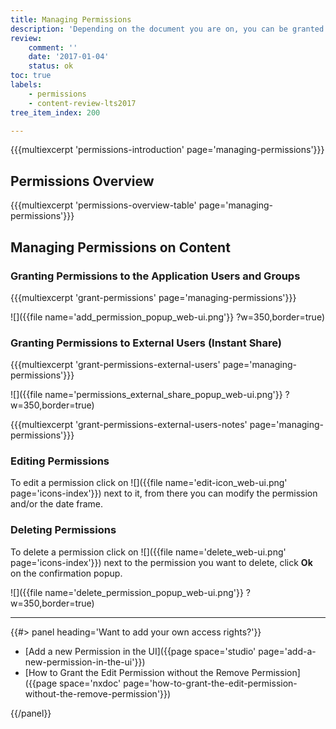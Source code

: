 ```yaml
---
title: Managing Permissions
description: 'Depending on the document you are on, you can be granted different permissions and be allowed different actions on the document.'
review:
    comment: ''
    date: '2017-01-04'
    status: ok
toc: true
labels:
    - permissions
    - content-review-lts2017
tree_item_index: 200

---
```

{{{multiexcerpt 'permissions-introduction' page='managing-permissions'}}}

## Permissions Overview

{{{multiexcerpt 'permissions-overview-table' page='managing-permissions'}}}

## Managing Permissions on Content

### Granting Permissions to the Application Users and Groups

{{{multiexcerpt 'grant-permissions' page='managing-permissions'}}}

![]({{file name='add_permission_popup_web-ui.png'}} ?w=350,border=true)

### Granting Permissions to External Users (Instant Share)

{{{multiexcerpt 'grant-permissions-external-users' page='managing-permissions'}}}

![]({{file name='permissions_external_share_popup_web-ui.png'}} ?w=350,border=true)

{{{multiexcerpt 'grant-permissions-external-users-notes' page='managing-permissions'}}}

### Editing Permissions

To edit a permission click on ![]({{file name='edit-icon_web-ui.png' page='icons-index'}}) next to it, from there you can modify the permission and/or the date frame.

### Deleting Permissions

To delete a permission click on ![]({{file name='delete_web-ui.png' page='icons-index'}}) next to the permission you want to delete, click **Ok** on the confirmation popup.

![]({{file name='delete_permission_popup_web-ui.png'}} ?w=350,border=true)

* * *

<div class="row" data-equalizer data-equalize-on="medium">
<div class="column medium-6">
{{#> panel heading='Want to add your own access rights?'}}

- [Add a new Permission in the UI]({{page space='studio' page='add-a-new-permission-in-the-ui'}})
- [How to Grant the Edit Permission without the Remove Permission]({{page space='nxdoc' page='how-to-grant-the-edit-permission-without-the-remove-permission'}})

{{/panel}}
</div>
<div class="column medium-6">

&nbsp;

</div>
</div>
